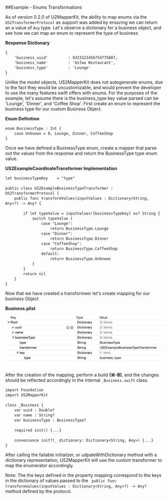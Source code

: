##Example - Enums Transformations

As of version 0.2.0 of U2MapperKit, the ability to map enums via the `US2TransformerProtocol` as support was added by ensuring we can return an a value of `Any` type. Let's observe a dictionary for a business object, and see how we can map an enum to represent the type of business

**Response Dictionary**

```
{
	'business_uuid'  	 	: 9223123456754775807,
	'business_name'  		: 'UsTwo Restaurant',
	'business_type'			: 'Lounge'
}
```

Unlike the model objects, US2MapperKit does not autogenerate enums, due to the fact they would be uncustomizable, and would prevent the developer to use the many features swift offers with enums. For the purposes of the example, let's assume there is the business_type key value parsed can be 'Lounge', 'Dinner', and 'Coffee Shop'. First create an enum to represent the business type for our custom Business Object.

**Enum Definition**

```
enum BusinessType : Int {
    case Unknown = 0, Lounge, Dinner, CoffeeShop
}

```

Once we have defined a BusinessType enum, create a mapper that parse out the values from the response and return the BusinessType type enum value. 

**US2ExampleCoordinateTransformer Implementation**

```
let businessTypeKey    = "type"

public class US2ExampleBusinessTypeTransformer : US2TransformerProtocol {
    public func transformValues(inputValues : Dictionary<String, Any>?) -> Any? {
        
        if let typeValue = inputValues![businessTypeKey] as? String {
            switch typeValue {
                case "Lounge":
                    return BusinessType.Lounge
                case "Dinner":
                    return BusinessType.Dinner
                case "CoffeeShop":
                    return BusinessType.CoffeeShop
                default:
                    return BusinessType.Unknown
            }
        }
        return nil
    }
}
```

Now that we have created a transformeer let's create mapping for our business Object

**Business.plist**
<br/>

![alt tag](/documentation/readme_assets/enum_example_plist.png?raw=true)
<br/>

After the creation of the mapping, perform a build **(⌘-B)**, and the changes should be reflected accordingly in the internal `_Business.swift` class.


```
import Foundation
import US2MapperKit

class _Business {
	var uuid : Double?
	var name : String?
	var businessType : BusinessType?

 	required init() {...}

 	convenience init?(_ dictionary: Dictionary<String, Any>) {...}
} 

```
After calling the failable initializer, or udpateWithDictionary method with a dictionary representation, US2MapperKit will use the custom transformer to map the enumerator accordingly.


Note: The the keys defined in the property mapping correspond to the keys in the dictionary of values passed to the ` public func transformValues(inputValues : Dictionary<String, Any>?) -> Any?` method defined by the protocol. 